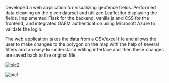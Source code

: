 Developed a web application for visualizing geofence fields. Performed data cleaning on the given dataset and utilized Leaflet for displaying the fields. Implemented Flask for the backend, vanilla js and CSS for the frontend, and integrated OAEM authentication using Microsoft Azure to validate the login.

The web application takes the data from a CSV/excel file and allows the user to make changes to the polygon on the map with the help of several filters and an easy-to-understand editing interface and then these changes are saved back to the original file.

![pic2](https://github.com/kushiluv/GrowIndigo_WebInterface/assets/88649199/1ef0e96d-dc9b-49f1-91b2-89c2e7dd57b7)

![pic1](https://github.com/kushiluv/GrowIndigo_WebInterface/assets/88649199/502769d4-4ef3-4f11-a4ae-5919a1683cbd)
